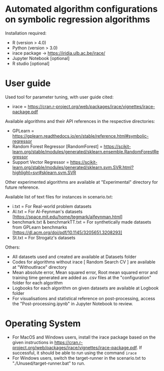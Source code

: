 # Automated algorithm configurations on symbolic regression algorithms
Installation required: 
- R (version > 4.0)
- Python (version > 3.0)
- irace package -> https://iridia.ulb.ac.be/irace/
- Jupyter Notebook [optional]
- R studio [optional]

# User guide
Used tool for parameter tuning, with user guide cited: 
 - irace = https://cran.r-project.org/web/packages/irace/vignettes/irace-package.pdf 

Available algorithms and their API references in the respective directories:
 - GPLearn = https://gplearn.readthedocs.io/en/stable/reference.html#symbolic-regressor
 - Random Forest Regressor [RandomForest] = https://scikit-learn.org/stable/modules/generated/sklearn.ensemble.RandomForestRegressor
 - Support Vector Regressor = https://scikit-learn.org/stable/modules/generated/sklearn.svm.SVR.html?highlight=svr#sklearn.svm.SVR

Other experimented algorithms are available at "Experimental" directory for future reference. 

Available list of text files for instances in scenario.txt:
 - i.txt = For Real-world problem datasets
 - Al.txt = For Al-Feynman's datasets [https://space.mit.edu/home/tegmark/aifeynman.html]
 - benchmark.txt & benchmarkTT.txt = For synthetically made datasets from GPLearn benchmarks [https://dl.acm.org/doi/pdf/10.1145/3205651.3208293]
 - St.txt = For Strogatz's datasets

Others: 
 - All datasets used and created are available at Datasets folder
 - Codes for algorithms without irace [ Random Search CV ] are available at "WithoutIrace" directory
 - Mean absolute error, Mean squared error, Root mean squared error and training time generated are added as .csv files at the "configuration" folder for each algorithm 
 - Logbooks for each algorithm on given datasets are available at Logbook folder
 - For visualisations and statistical reference on post-processing, access the "Post-processing.ipynb" in Jupyter Notebook to review.

# Operating System
- For MacOS and Windows users, install the irace package based on the given instructions in https://cran.r-project.org/web/packages/irace/vignettes/irace-package.pdf. If successful, it should be able to run using the command 
```irace```
- For Windows users, switch the target-runner in the scenario.txt to "./Unused/target-runner.bat" to run. 
